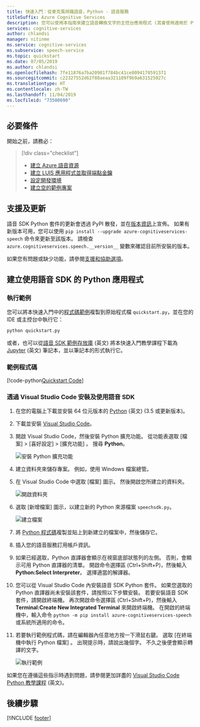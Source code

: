 ```yaml
---
title: 快速入門：從麥克風辨識語音，Python - 語音服務
titleSuffix: Azure Cognitive Services
description: 您可以使用本指南來建立語音轉換文字的主控台應用程式 (其會使用適用於 Python 的語音 SDK)。 完成之後，您可以使用電腦的麥克風將語音即時轉譯為文字。
services: cognitive-services
author: chlandsi
manager: nitinme
ms.service: cognitive-services
ms.subservice: speech-service
ms.topic: quickstart
ms.date: 07/05/2019
ms.author: chlandsi
ms.openlocfilehash: 7fe11876a7ba20981f784bc41ce8094178591371
ms.sourcegitcommit: c22327552d62f88aeaa321189f9b9a631525027c
ms.translationtype: HT
ms.contentlocale: zh-TW
ms.lasthandoff: 11/04/2019
ms.locfileid: "73500690"
---
```

## <a name="prerequisites"></a>必要條件

開始之前，請務必：

> [!div class="checklist"]
> * [建立 Azure 語音資源](../../../../get-started.md)
> * [建立 LUIS 應用程式並取得端點金鑰](../../../../quickstarts/create-luis.md)
> * [設定開發環境](../../../../quickstarts/setup-platform.md)
> * [建立空的範例專案](../../../../quickstarts/create-project.md)

## <a name="support-and-updates"></a>支援及更新

語音 SDK Python 套件的更新會透過 PyPI 散發，並在[版本資訊](~/articles/cognitive-services/Speech-Service/releasenotes.md)上宣佈。
如果有新版本可用，您可以使用 `pip install --upgrade azure-cognitiveservices-speech` 命令來更新至該版本。
請檢查 `azure.cognitiveservices.speech.__version__` 變數來確認目前所安裝的版本。

如果您有問題或缺少功能，請參閱[支援和協助選項](~/articles/cognitive-services/Speech-Service/support.md)。

## <a name="create-a-python-application-that-uses-the-speech-sdk"></a>建立使用語音 SDK 的 Python 應用程式

### <a name="run-the-sample"></a>執行範例

您可以將本快速入門中的[程式碼範例](#sample-code)複製到原始程式檔 `quickstart.py`，並在您的 IDE 或主控台中執行它：

```sh
python quickstart.py
```

或者，也可以從[語音 SDK 範例存放庫](https://github.com/Azure-Samples/cognitive-services-speech-sdk/) \(英文\) 將本快速入門教學課程下載為 [Jupyter](https://jupyter.org) \(英文\) 筆記本，並以筆記本的形式執行它。

### <a name="sample-code"></a>範例程式碼

[!code-python[Quickstart Code](~/samples-cognitive-services-speech-sdk/quickstart/python/from-microphone/quickstart.py#code)]

### <a name="install-and-use-the-speech-sdk-with-visual-studio-code"></a>透過 Visual Studio Code 安裝及使用語音 SDK

1. 在您的電腦上下載並安裝 64 位元版本的 [Python](https://www.python.org/downloads/) \(英文\) (3.5 或更新版本)。
1. 下載並安裝 [Visual Studio Code](https://code.visualstudio.com/Download)。
1. 開啟 Visual Studio Code，然後安裝 Python 擴充功能。 從功能表選取 [檔案]   > [喜好設定]   > [擴充功能]  。 搜尋 **Python**。

   ![安裝 Python 擴充功能](~/articles/cognitive-services/Speech-Service/media/sdk/qs-python-vscode-python-extension.png)

1. 建立資料夾來儲存專案。 例如，使用 Windows 檔案總管。
1. 在 Visual Studio Code 中選取 [檔案]  圖示。 然後開啟您所建立的資料夾。

   ![開啟資料夾](~/articles/cognitive-services/Speech-Service/media/sdk/qs-python-vscode-python-open-folder.png)

1. 選取 [新增檔案] 圖示，以建立新的 Python 來源檔案 `speechsdk.py`。

   ![建立檔案](~/articles/cognitive-services/Speech-Service/media/sdk/qs-python-vscode-python-newfile.png)

1. 將 [Python 程式碼](#sample-code)複製並貼上到新建立的檔案中，然後儲存它。
1. 插入您的語音服務訂用帳戶資訊。
1. 如果已經選取，Python 直譯器會顯示在視窗底部狀態列的左側。
   否則，會顯示可用 Python 直譯器的清單。 開啟命令選擇區 (Ctrl+Shift+P)，然後輸入 **Python:Select Interpreter**。 選擇適當的解譯器。
1. 您可以從 Visual Studio Code 內安裝語音 SDK Python 套件。 如果您選取的 Python 直譯器尚未安裝該套件，請按照以下步驟安裝。
   若要安裝語音 SDK 套件，請開啟終端機。 再次開啟命令選擇區 (Ctrl+Shift+P)，然後輸入 **Terminal:Create New Integrated Terminal** 來開啟終端機。
   在開啟的終端機中，輸入命令 `python -m pip install azure-cognitiveservices-speech` 或系統所適用的命令。
1. 若要執行範例程式碼，請在編輯器內任意地方按一下滑鼠右鍵。 選取 [在終端機中執行 Python 檔案]  。
   出現提示時，請說出幾個字。 不久之後便會顯示轉譯的文字。

   ![執行範例](~/articles/cognitive-services/Speech-Service/media/sdk/qs-python-vscode-python-run.png)

如果您在遵循這些指示時遇到問題，請參閱更加詳盡的 [Visual Studio Code Python 教學課程](https://code.visualstudio.com/docs/python/python-tutorial) \(英文\)。

## <a name="next-steps"></a>後續步驟

[!INCLUDE [footer](./footer.md)]
